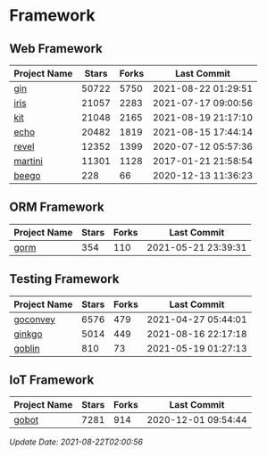 # Framework

## Web Framework
| Project Name | Stars | Forks | Last Commit |
| ------------ | ----- | ----- | ----------- |
| [gin](https://github.com/gin-gonic/gin) | 50722 | 5750 | 2021-08-22 01:29:51 |
| [iris](https://github.com/kataras/iris) | 21057 | 2283 | 2021-07-17 09:00:56 |
| [kit](https://github.com/go-kit/kit) | 21048 | 2165 | 2021-08-19 21:17:10 |
| [echo](https://github.com/labstack/echo) | 20482 | 1819 | 2021-08-15 17:44:14 |
| [revel](https://github.com/revel/revel) | 12352 | 1399 | 2020-07-12 05:57:36 |
| [martini](https://github.com/go-martini/martini) | 11301 | 1128 | 2017-01-21 21:58:54 |
| [beego](https://github.com/astaxie/beego) | 228 | 66 | 2020-12-13 11:36:23 |

## ORM Framework
| Project Name | Stars | Forks | Last Commit |
| ------------ | ----- | ----- | ----------- |
| [gorm](https://github.com/jinzhu/gorm) | 354 | 110 | 2021-05-21 23:39:31 |

## Testing Framework
| Project Name | Stars | Forks | Last Commit |
| ------------ | ----- | ----- | ----------- |
| [goconvey](https://github.com/smartystreets/goconvey) | 6576 | 479 | 2021-04-27 05:44:01 |
| [ginkgo](https://github.com/onsi/ginkgo) | 5014 | 449 | 2021-08-16 22:17:18 |
| [goblin](https://github.com/franela/goblin) | 810 | 73 | 2021-05-19 01:27:13 |

## IoT Framework
| Project Name | Stars | Forks | Last Commit |
| ------------ | ----- | ----- | ----------- |
| [gobot](https://github.com/hybridgroup/gobot) | 7281 | 914 | 2020-12-01 09:54:44 |

*Update Date: 2021-08-22T02:00:56*